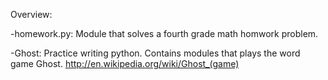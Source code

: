Overview:

-homework.py: Module that solves a fourth grade math homwork problem.

-Ghost: Practice writing python. Contains modules that plays the word game Ghost. http://en.wikipedia.org/wiki/Ghost_(game)


